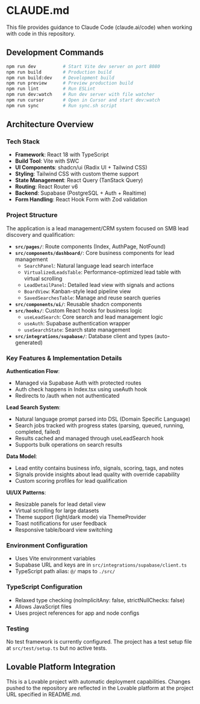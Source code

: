 # CLAUDE.md

This file provides guidance to Claude Code (claude.ai/code) when working with code in this repository.

## Development Commands

```bash
npm run dev          # Start Vite dev server on port 8080
npm run build        # Production build
npm run build:dev    # Development build
npm run preview      # Preview production build
npm run lint         # Run ESLint
npm run dev:watch    # Run dev server with file watcher
npm run cursor       # Open in Cursor and start dev:watch
npm run sync         # Run sync.sh script
```

## Architecture Overview

### Tech Stack
- **Framework**: React 18 with TypeScript
- **Build Tool**: Vite with SWC
- **UI Components**: shadcn/ui (Radix UI + Tailwind CSS)
- **Styling**: Tailwind CSS with custom theme support
- **State Management**: React Query (TanStack Query)
- **Routing**: React Router v6
- **Backend**: Supabase (PostgreSQL + Auth + Realtime)
- **Form Handling**: React Hook Form with Zod validation

### Project Structure
The application is a lead management/CRM system focused on SMB lead discovery and qualification:

- **`src/pages/`**: Route components (Index, AuthPage, NotFound)
- **`src/components/dashboard/`**: Core business components for lead management
  - `SearchPanel`: Natural language lead search interface
  - `VirtualizedLeadsTable`: Performance-optimized lead table with virtual scrolling
  - `LeadDetailPanel`: Detailed lead view with signals and actions
  - `BoardView`: Kanban-style lead pipeline view
  - `SavedSearchesTable`: Manage and reuse search queries
- **`src/components/ui/`**: Reusable shadcn components
- **`src/hooks/`**: Custom React hooks for business logic
  - `useLeadSearch`: Core search and lead management logic
  - `useAuth`: Supabase authentication wrapper
  - `useSearchState`: Search state management
- **`src/integrations/supabase/`**: Database client and types (auto-generated)

### Key Features & Implementation Details

**Authentication Flow**: 
- Managed via Supabase Auth with protected routes
- Auth check happens in Index.tsx using useAuth hook
- Redirects to /auth when not authenticated

**Lead Search System**:
- Natural language prompt parsed into DSL (Domain Specific Language)
- Search jobs tracked with progress states (parsing, queued, running, completed, failed)
- Results cached and managed through useLeadSearch hook
- Supports bulk operations on search results

**Data Model**:
- Lead entity contains business info, signals, scoring, tags, and notes
- Signals provide insights about lead quality with override capability
- Custom scoring profiles for lead qualification

**UI/UX Patterns**:
- Resizable panels for lead detail view
- Virtual scrolling for large datasets
- Theme support (light/dark mode) via ThemeProvider
- Toast notifications for user feedback
- Responsive table/board view switching

### Environment Configuration
- Uses Vite environment variables
- Supabase URL and keys are in `src/integrations/supabase/client.ts`
- TypeScript path alias: `@/` maps to `./src/`

### TypeScript Configuration
- Relaxed type checking (noImplicitAny: false, strictNullChecks: false)
- Allows JavaScript files
- Uses project references for app and node configs

### Testing
No test framework is currently configured. The project has a test setup file at `src/test/setup.ts` but no active tests.

## Lovable Platform Integration
This is a Lovable project with automatic deployment capabilities. Changes pushed to the repository are reflected in the Lovable platform at the project URL specified in README.md.